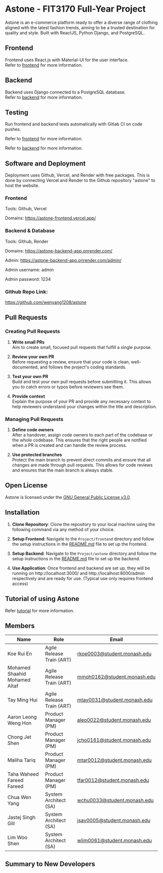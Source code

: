 # Astone - FIT3170 Full-Year Project

Astoné is an e-commerce platform ready to offer a diverse range of clothing aligned with the latest fashion trends, aiming to be a trusted destination for quality and style. Built with ReactJS, Python Django, and PostgreSQL.

## Frontend
Frontend uses React.js with Material-UI for the user interface.  
Refer to [frontend](./Project/frontend) for more information.  

## Backend
Backend uses Django connected to a PostgreSQL database.  
Refer to [backend](./Project/astone) for more information.

## Testing
Run frontend and backend tests automatically with Gitlab CI on code pushes.

Refer to [frontend](./Project/frontend) for more information.

Refer to [backend](./Project/astone) for more information.

## Software and Deployment
Deployment uses Github, Vercel, and Render with free packages. This is done by connecting Vercel and Render to the Github repository "astone" to host the website.

### Frontend
Tools: Github, Vercel

Domains: <a href="https://astone-frontend.vercel.app/">https://astone-frontend.vercel.app/

### Backend & Database
Tools: Github, Render

Domains: <a href="https://astone-backend-app.onrender.com/">https://astone-backend-app.onrender.com/

Admin: <a href="https://astone-backend-app.onrender.com/admin/">https://astone-backend-app.onrender.com/admin/

Admin username: admin

Admin password: 1234

### Github Repo Link:

<a href="https://github.com/wenyang1208/astone">https://github.com/wenyang1208/astone

## Pull Requests

### Creating Pull Requests

1. **Write small PRs**  
Aim to create small, focused pull requests that fulfill a single purpose.

2. **Review your own PR**  
Before requesting a review, ensure that your code is clean, well-documented, and follows the project's coding standards.

3. **Test your own PR**  
Build and test your own pull requests before submitting it. This allows you to catch errors or typos before reviewers see them.

4. **Provide context**  
Explain the purpose of your PR and provide any necessary context to help reviewers understand your changes within the title and description. 

### Managing Pull Requests

1. **Define code owners**  
After a handover, assign code owners to each part of the codebase or the whole codebase. This ensures that the right people are notified when a PR is created and can handle the review process.

2. **Use protected branches**  
Protect the main branch to prevent direct commits and ensure that all changes are made through pull requests. This allows for code reviews and ensures that the main branch is always stable.

## Open License 
Astone is licensed under the [GNU General Public License v3.0](./LICENSE).  

## Installation

1. **Clone Repository**: Clone the repository to your local machine using the following command via any method of your choice.

2. **Setup Frontend**: Navigate to the `Project/frontend` directory and follow the setup instructions in the [README.md](./Project/frontend) file to set up the frontend.

3. **Setup Backend**: Navigate to the `Project/astone` directory and follow the setup instructions in the [README.md](./Project/astone) file to set up the backend.

4. **Use Application**: Once frontend and backend are set up, they will be running on http://localhost:3000/ and http://localhost:8000/admin respectively and are ready for use. (Typical use only requires frontend access)

## Tutorial of using Astone

Refer [tutorial](./Project/) for more information.

## Members
| Name | Role | Email |
| --- | --- | --- |
| Koe Rui En | Agile Release Train (ART) | rkoe0003@student.monash.edu |
| Mohamed Shaahid Mohamed Altaf | Agile Release Train (ART) | mmoh0162@student.monash.edu |
| Tay Ming Hui | Agile Release Train (ART) | mtay0031@student.monash.edu |
| Aaron Leong Weng Hon | Product Manager (PM) | aleo0022@student.monash.edu |
| Chong Jet Shen | Product Manager (PM) | jcho0161@student.monash.edu |
| Maliha Tariq | Product Manager (PM) | mtar0012@student.monash.edu |
| Taha Waheed Fareed Fareed | Product Manager (PM) | tfar0012@student.monash.edu |
| Chua Wen Yang | System Architect (SA) | wchu0033@student.monash.edu |
| Jastej Singh Gill | System Architect (SA) | jsav0005@student.monash.edu |
| Lim Woo Shen | System Architect (SA) | wlim0061@student.monash.edu |

## Summary to New Developers